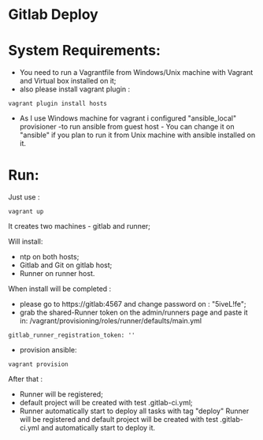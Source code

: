 # Gitlab Deploy


# System Requirements:

  - You need to run a Vagrantfile from Windows/Unix machine with Vagrant and Virtual box installed on it;
  - also please install vagrant plugin :
   ```
 vagrant plugin install hosts
```
  - As I use Windows machine for vagrant i configured "ansible_local" provisioner -to run ansible from guest host - You can change it on "ansible" if you plan to run it from Unix machine with ansible installed on it.
  

# Run:
Just use :
   ```
 vagrant up
```
It creates two machines - gitlab and runner;

Will install:
- ntp on both hosts;
- Gitlab and Git on gitlab host;
- Runner on runner host.

When install will be completed :
- please go to https://gitlab:4567 and change password on : "5iveL!fe";
- grab the shared-Runner token on the admin/runners page and paste it in:
/vagrant/provisioning/roles/runner/defaults/main.yml
```
gitlab_runner_registration_token: ''
```
- provision ansible:
```
vagrant provision
```
After that :
- Runner will be registered;
- default project will be created with test .gitlab-ci.yml;
- Runner automatically start to deploy all tasks with tag "deploy"
Runner will be registered and default project will be created with test .gitlab-ci.yml and automatically start to deploy it.
